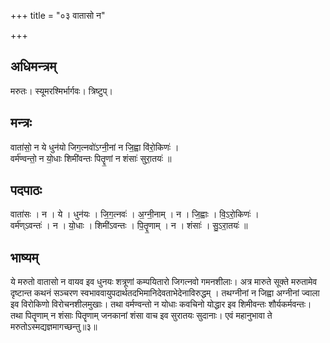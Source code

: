 +++
title = "०३ वातासो न"

+++
## अधिमन्त्रम्
मरुतः। स्यूमरश्मिर्भार्गवः। त्रिष्टुप्।

## मन्त्रः
वाता॑सो॒ न ये धुन॑यो जिग॒त्नवो॑ऽग्नी॒नां न जि॒ह्वा वि॑रो॒किणः॑ ।  
वर्म॑ण्वन्तो॒ न यो॒धाः शिमी॑वन्तः पितॄ॒णां न शंसाः॑ सुरा॒तयः॑ ॥

## पदपाठः
वाता॑सः । न । ये । धुन॑यः । जि॒ग॒त्नवः॑ । अ॒ग्नी॒नाम् । न । जि॒ह्वाः । वि॒ऽरो॒किणः॑ ।  
वर्म॑ण्ऽवन्तः॑ । न । यो॒धाः । शिमी॑ऽवन्तः । पि॒तॄ॒णाम् । न । शंसाः॑ । सु॒ऽरा॒तयः॑ ॥

## भाष्यम्
ये मरुतो वातासो न वायव इव धुनयः शत्रूणां कम्पयितारो जिगत्नवो गमनशीलाः। अत्र मारुते सूक्ते मरुतामेव दृष्टान्त कथनं सञ्चरण स्वभाववायुपदार्थतदभिमानिदेवताभेदेनाविरुद्धम् । तथग्नीनां न जिह्वा अग्नीनां ज्वाला इव विरोकिणो विरोचनशीलमुखाः। तथा वर्मण्वन्तो न योधाः कवचिनो योद्धार इव शिमीवन्तः शौर्यकर्मवन्तः। तथा पितॄणाम् न शंसाः पितॄणाम् जनकानां शंसा वाच इव सुरातयः सुदानाः। एवं महानुभावा ते मरुतोऽस्मद्यज्ञमागच्छन्तु॥३॥